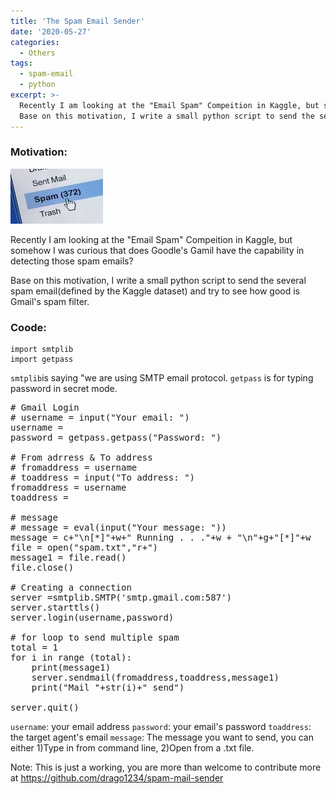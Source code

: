 ```yaml
---
title: 'The Spam Email Sender'
date: '2020-05-27'
categories:
  - Others
tags:
  - spam-email
  - python
excerpt: >-
  Recently I am looking at the "Email Spam" Compeition in Kaggle, but somehow I was curious that does Goodle's Gamil have the capability in detecting those spam emails? 
  Base on this motivation, I write a small python script to send the several spam email(defined by the Kaggle dataset) and try to see how good is Gmail's spam filter.
---
```


### **Motivation:**
![spam.png](\assets\images\2020-05-27-spam-mail-sender\download.jpg)

Recently I am looking at the "Email Spam" Compeition in Kaggle, but somehow I was curious that does Goodle's Gamil have the capability in detecting those spam emails?

Base on this motivation, I write a small python script to send the several spam email(defined by the Kaggle dataset) and try to see how good is Gmail's spam filter.

### **Coode:**

```python3
import smtplib
import getpass
```

`smtplib`is saying "we are using SMTP email protocol.
`getpass` is for typing password in secret mode.

<?prettify?>
<pre class="prettyprint cpp-html linenums">
# Gmail Login
# username = input("Your email: ")
username = 
password = getpass.getpass("Password: ")

# From adrress & To address
# fromaddress = username
# toaddress = input("To address: ")
fromaddress = username
toaddress = 

# message
# message = eval(input("Your message: "))
message = c+"\n[*]"+w+" Running . . ."+w + "\n"+g+"[*]"+w
file = open("spam.txt","r+") 
message1 = file.read()
file.close() 

# Creating a connection
server =smtplib.SMTP('smtp.gmail.com:587')
server.starttls()
server.login(username,password)

# for loop to send multiple spam
total = 1
for i in range (total):
	print(message1)
	server.sendmail(fromaddress,toaddress,message1)
	print("Mail "+str(i)+" send")

server.quit()
</pre>

`username`: your email address
`password`: your email's password
`toaddress`: the target agent's email
`message`: The message you want to send, you can either 1)Type in from command line, 2)Open from a .txt file.

Note: This is just a working, you are more than welcome to contribute more at https://github.com/drago1234/spam-mail-sender







